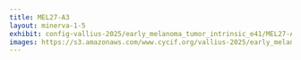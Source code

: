```yaml
---
title: MEL27-A3
layout: minerva-1-5
exhibit: config-vallius-2025/early_melanoma_tumor_intrinsic_e41/MEL27-A3
images: https://s3.amazonaws.com/www.cycif.org/vallius-2025/early_melanoma_tumor_intrinsic_e41/MEL27-A3
---
```

